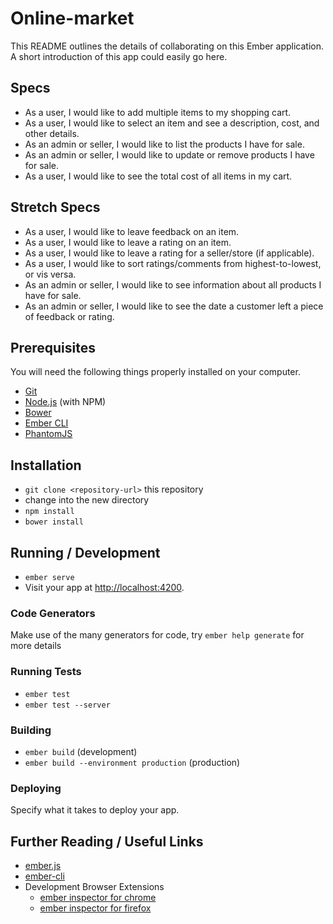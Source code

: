 # Online-market

This README outlines the details of collaborating on this Ember application.
A short introduction of this app could easily go here.

## Specs

* As a user, I would like to add multiple items to my shopping cart.
* As a user, I would like to select an item and see a description, cost, and other details.
* As an admin or seller, I would like to list the products I have for sale.
* As an admin or seller, I would like to update or remove products I have for sale.
* As a user, I would like to see the total cost of all items in my cart.

## Stretch Specs

* As a user, I would like to leave feedback on an item.
* As a user, I would like to leave a rating on an item.
* As a user, I would like to leave a rating for a seller/store (if applicable).
* As a user, I would like to sort ratings/comments from highest-to-lowest, or vis versa.
* As an admin or seller, I would like to see information about all products I have for sale.
* As an admin or seller, I would like to see the date a customer left a piece of feedback or rating.

## Prerequisites

You will need the following things properly installed on your computer.

* [Git](http://git-scm.com/)
* [Node.js](http://nodejs.org/) (with NPM)
* [Bower](http://bower.io/)
* [Ember CLI](http://ember-cli.com/)
* [PhantomJS](http://phantomjs.org/)

## Installation

* `git clone <repository-url>` this repository
* change into the new directory
* `npm install`
* `bower install`

## Running / Development

* `ember serve`
* Visit your app at [http://localhost:4200](http://localhost:4200).

### Code Generators

Make use of the many generators for code, try `ember help generate` for more details

### Running Tests

* `ember test`
* `ember test --server`

### Building

* `ember build` (development)
* `ember build --environment production` (production)

### Deploying

Specify what it takes to deploy your app.

## Further Reading / Useful Links

* [ember.js](http://emberjs.com/)
* [ember-cli](http://ember-cli.com/)
* Development Browser Extensions
  * [ember inspector for chrome](https://chrome.google.com/webstore/detail/ember-inspector/bmdblncegkenkacieihfhpjfppoconhi)
  * [ember inspector for firefox](https://addons.mozilla.org/en-US/firefox/addon/ember-inspector/)
